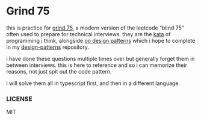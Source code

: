 # Grind 75

this is practice for [grind 75](https://www.techinterviewhandbook.org/grind75),
a modern version of the leetcode "blind 75" often used to prepare for
technical interviews. they are the [kata](https://en.wikipedia.org/wiki/Kata) of programming i think,
alongside [oo design patterns](https://en.wikipedia.org/wiki/Design_Patterns)
which i hope to complete in my
[design-patterns](github.com/hakanai-sc/design-patterns) repository.

i have done these questions multiple times over but generally forget
them in between interviews. this is here to reference and so i can
memorize their reasons, not just spit out the code pattern.

i will solve them all in typescript first, and then in a different
language.

### LICENSE 
MIT
